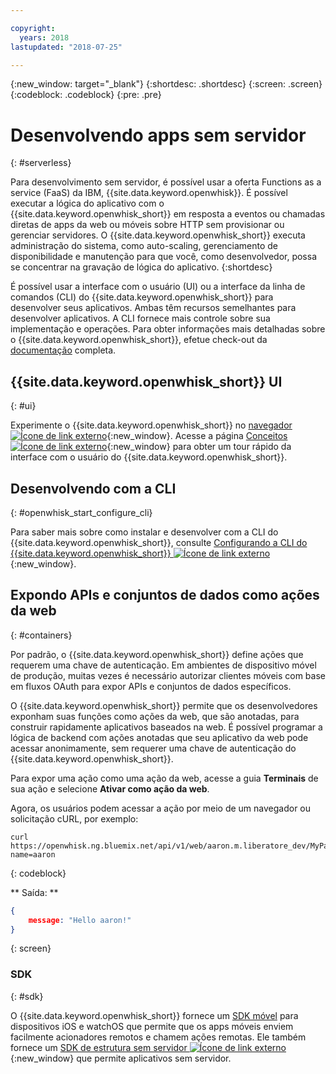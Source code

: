 ```yaml
---

copyright:
  years: 2018
lastupdated: "2018-07-25"

---
```

{:new_window: target="_blank"}
{:shortdesc: .shortdesc}
{:screen: .screen}
{:codeblock: .codeblock}
{:pre: .pre}

# Desenvolvendo apps sem servidor
{: #serverless}

Para desenvolvimento sem servidor, é possível usar a oferta Functions as a service (FaaS) da IBM, {{site.data.keyword.openwhisk}}. É possível executar a lógica do aplicativo com o {{site.data.keyword.openwhisk_short}} em resposta a eventos ou chamadas diretas de apps da web ou móveis sobre HTTP sem provisionar ou gerenciar servidores. O {{site.data.keyword.openwhisk_short}} executa administração do sistema, como auto-scaling, gerenciamento de disponibilidade e manutenção para que você, como desenvolvedor, possa se concentrar na gravação de lógica do aplicativo.
{:shortdesc}

É possível usar a interface com o usuário (UI) ou a interface da linha de comandos (CLI) do {{site.data.keyword.openwhisk_short}} para desenvolver seus aplicativos. Ambas têm recursos semelhantes para desenvolver aplicativos. A CLI fornece mais controle sobre sua implementação e operações. Para obter informações mais detalhadas sobre o {{site.data.keyword.openwhisk_short}}, efetue check-out da [documentação](/docs/openwhisk/index.html) completa.

## {{site.data.keyword.openwhisk_short}}  UI
{: #ui}

Experimente o {{site.data.keyword.openwhisk_short}} no [navegador ![Ícone de link externo](../../icons/launch-glyph.svg "Ícone de link externo")](https://console.{DomainName}/openwhisk/actions){:new_window}. Acesse a página [Conceitos ![Ícone de link externo](../../icons/launch-glyph.svg "Ícone de link externo")](https://console.{DomainName}/openwhisk/learn){:new_window} para obter um tour rápido da interface com o usuário do {{site.data.keyword.openwhisk_short}}.

## Desenvolvendo com a CLI
{: #openwhisk_start_configure_cli}

Para saber mais sobre como instalar e desenvolver com a CLI do {{site.data.keyword.openwhisk_short}}, consulte [Configurando a CLI do {{site.data.keyword.openwhisk_short}} ![Ícone de link externo](../../icons/launch-glyph.svg "Ícone de link externo")](https://console.{DomainName}/openwhisk/cli){:new_window}.

## Expondo APIs e conjuntos de dados como ações da web
{: #containers}

Por padrão, o {{site.data.keyword.openwhisk_short}} define ações que requerem uma chave de autenticação. Em ambientes de dispositivo móvel de produção, muitas vezes é necessário autorizar clientes móveis com base em fluxos OAuth para expor APIs e conjuntos de dados específicos.

O {{site.data.keyword.openwhisk_short}} permite que os desenvolvedores exponham suas funções como ações da web, que são anotadas, para construir rapidamente aplicativos baseados na web. É possível programar a lógica de backend com ações anotadas que seu aplicativo da web pode acessar anonimamente, sem requerer uma chave de autenticação do {{site.data.keyword.openwhisk_short}}.

Para expor uma ação como uma ação da web, acesse a guia **Terminais** de sua ação e selecione **Ativar como ação da web**.

Agora, os usuários podem acessar a ação por meio de um navegador ou solicitação cURL, por exemplo:

```
curl https://openwhisk.ng.bluemix.net/api/v1/web/aaron.m.liberatore_dev/MyPackage/helloWorld.json?name=aaron
```
{: codeblock}

** Saída: **

```json
{
    message: "Hello aaron!"
}
```
{: screen}

### SDK
{: #sdk}

O {{site.data.keyword.openwhisk_short}} fornece um [SDK móvel](/docs/openwhisk/openwhisk_mobile_sdk.html#mobile-sdk) para dispositivos iOS e watchOS que permite que os apps móveis enviem facilmente acionadores remotos e chamem ações remotas. Ele também fornece um [SDK de estrutura sem servidor ![Ícone de link externo](../../icons/launch-glyph.svg "Ícone de link externo")](/docs/openwhisk/openwhisk_goserverless.html){:new_window} que permite aplicativos sem servidor.
